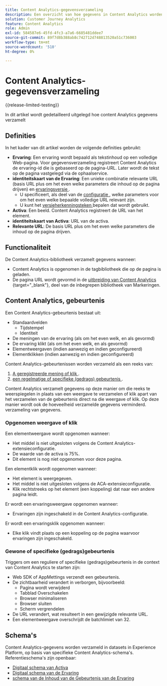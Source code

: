 ```yaml
---
title: Content Analytics-gegevensverzameling
description: Een overzicht van hoe gegevens in Content Analytics worden verzameld
solution: Customer Journey Analytics
feature: Content Analytics
role: Admin
exl-id: 584587e6-45fd-4fc3-a7a6-6685481ddee7
source-git-commit: 89f7d8b388ab8c742712d748813520a51c736003
workflow-type: tm+mt
source-wordcount: '510'
ht-degree: 0%

---
```


# Content Analytics-gegevensverzameling

{{release-limited-testing}}

In dit artikel wordt gedetailleerd uitgelegd hoe content Analytics gegevens verzamelt


## Definities

In het kader van dit artikel worden de volgende definities gebruikt:

* **Ervaring**: Een ervaring wordt bepaald als tekstinhoud op een volledige Web-pagina. Voor gegevensverzameling registreert Content Analytics de ervaring-id die is gebaseerd op de pagina-URL. Later wordt de tekst op de pagina vastgelegd via de ophaalservice.
* **identiteitskaart van de Ervaring**: Een unieke combinatie relevante URL (basis URL plus om het even welke parameters die inhoud op de pagina drijven) en [ ervaringsversie ](manual.md#versioning).
   * U specificeert, als deel van de [ configuratie ](configuration.md), welke parameters voor om het even welke bepaalde volledige URL relevant zijn.
   * U kunt het [ versieherkenningsteken ](manual.md#versioning) bepalen dat wordt gebruikt.
* **Activa**: Een beeld. Content Analytics registreert de URL van het element.
* **identiteitskaart van Activa**: URL van de activa.
* **Relevante URL**: De basis URL plus om het even welke parameters die inhoud op de pagina drijven.


## Functionaliteit

De Content Analytics-bibliotheek verzamelt gegevens wanneer:

* Content Analytics is opgenomen in de tagbibliotheek die op de pagina is geladen.
* De pagina URL wordt gevormd in de [ uitbreiding van Content Analytics ](https://experienceleague.adobe.com/en/docs/experience-platform/tags/extensions/client/content-analytics/overview) {target="_blank"}, deel van de inbegrepen bibliotheek van Markeringen.


## Content Analytics, gebeurtenis

Een Content Analytics-gebeurtenis bestaat uit:

* Standaardvelden
   * Tijdstempel
   * Identiteit
* De meningen van de ervaring (als om het even welk, en als gevormd)
* De ervaring klikt (als om het even welk, en als gevormd)
* Elementweergaven (indien aanwezig en indien geconfigureerd)
* Elementklikken (indien aanwezig en indien geconfigureerd)


Content Analytics-gebeurtenissen worden verzameld als een reeks van:

1. [ A geregistreerde mening of klik ](#recorded-view-or-click).
1. [ een regelmatige of specifieke (gedrags) gebeurtenis ](#regular-or-specific-behaviorial-event).

Content Analytics verzamelt gegevens op deze manier om die reeks te weerspiegelen in plaats van een weergave te verzamelen of klik apart van het verzamelen van de gebeurtenis direct na die weergave of klik. Op deze manier wordt ook de hoeveelheid verzamelde gegevens verminderd. verzameling van gegevens.

### Opgenomen weergave of klik

Een elementweergave wordt opgenomen wanneer:

* Het middel is niet uitgesloten volgens de Content Analytics-extensieconfiguratie.
* De waarde van de activa is 75%.
* Dit element is nog niet opgenomen voor deze pagina.

Een elementklik wordt opgenomen wanneer:

* Het element is weergegeven.
* Het middel is niet uitgesloten volgens de ACA-extensieconfiguratie.
* Klik rechtstreeks op het element (een koppeling) dat naar een andere pagina leidt.

Er wordt een ervaringsweergave opgenomen wanneer:

* Ervaringen zijn ingeschakeld in de Content Analytics-configuratie.

Er wordt een ervaringsklik opgenomen wanneer:

* Elke klik vindt plaats op een koppeling op de pagina waarvoor ervaringen zijn ingeschakeld.


### Gewone of specifieke (gedrags)gebeurtenis

Triggers om een reguliere of specifieke (gedrags)gebeurtenis in de context van Content Analytics te starten zijn:

* Web SDK of AppMettings verzendt een gebeurtenis.
* De zichtbaarheid verandert in verborgen, bijvoorbeeld:
   * Pagina wordt verwijderd
   * Tabblad Overschakelen
   * Browser minimaliseren
   * Browser sluiten
   * Scherm vergrendelen
* De URL verandert, wat resulteert in een gewijzigde relevante URL.
* Een elementweergave overschrijdt de batchlimiet van 32.


## Schema&#39;s

Content Analytics-gegevens worden verzameld in datasets in Experience Platform, op basis van specifieke Content Analytics-schema&#39;s. Referentieschema&#39;s zijn openbaar:

* [ Digitaal schema van Activa ](https://github.com/adobe/xdm/blob/master/components/classes/digital-asset.schema.json)
* [ Digitaal schema van de Ervaring ](https://github.com/adobe/xdm/blob/master/components/classes/digital-experience.schema.json)
* [ schema van de Inhoud van de Gebeurtenis van de Ervaring ](https://github.com/adobe/xdm/blob/master/components/fieldgroups/experience-event/experienceevent-content.schema.json)
